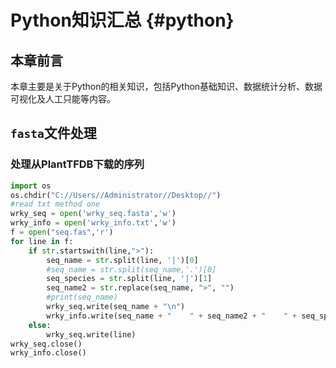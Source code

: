 # Python知识汇总 {#python}

## 本章前言

本章主要是关于Python的相关知识，包括Python基础知识、数据统计分析、数据可视化及人工只能等内容。

## `fasta`文件处理
### 处理从PlantTFDB下载的序列
```python
import os
os.chdir("C://Users//Administrator//Desktop//")
#read txt method one
wrky_seq = open('wrky_seq.fasta','w')
wrky_info = open('wrky_info.txt','w')
f = open("seq.fas",'r')
for line in f:
    if str.startswith(line,">"):
        seq_name = str.split(line, '|')[0]
        #seq_name = str.split(seq_name,'.')[0]
        seq_species = str.split(line, '|')[1]
        seq_name2 = str.replace(seq_name, ">", "")
        #print(seq_name)
        wrky_seq.write(seq_name + "\n")
        wrky_info.write(seq_name + "    " + seq_name2 + "    " + seq_species + "\n")
    else:
        wrky_seq.write(line)
wrky_seq.close()
wrky_info.close()
```

